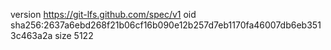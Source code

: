 version https://git-lfs.github.com/spec/v1
oid sha256:2637a6ebd268f21b06cf16b090e12b257d7eb1170fa46007db6eb3513c463a2a
size 5122
